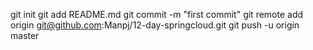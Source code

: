 git init
git add README.md
git commit -m "first commit"
git remote add origin git@github.com:Manpj/12-day-springcloud.git
git push -u origin master